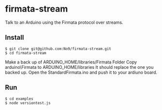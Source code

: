 # firmata-stream

Talk to an Arduino using the Firmata protocol over streams.

## Install 

```
$ git clone git@github.com:No9/firmata-stream.git
$ cd firmata-stream
```

Make a back up of ARDUINO_HOME/libraries/Firmata Folder
Copy arduino\Firmata to ARDUINO_HOME/libraries
It should replace the one you backed up. 
Open the StandardFirmata.ino and push it to your ardiuno board. 

## Run 
```
$ cd examples
$ node versiontest.js
```


